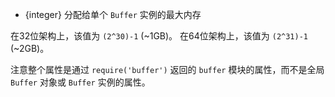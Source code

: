<!-- YAML
added: v3.0.0
-->

* {integer} 分配给单个 `Buffer` 实例的最大内存

在32位架构上，该值为 `(2^30)-1` (~1GB)。
在64位架构上，该值为 `(2^31)-1` (~2GB)。

注意整个属性是通过 `require('buffer')` 返回的 `buffer` 模块的属性，而不是全局 `Buffer` 对象或 `Buffer` 实例的属性。
